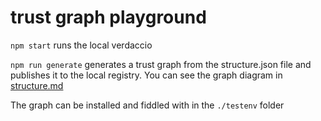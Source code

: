 # trust graph playground

`npm start` runs the local verdaccio

`npm run generate` generates a trust graph from the structure.json file and publishes it to the local registry. 
You can see the graph diagram in [structure.md](./structure.md)

The graph can be installed and fiddled with in the `./testenv` folder
